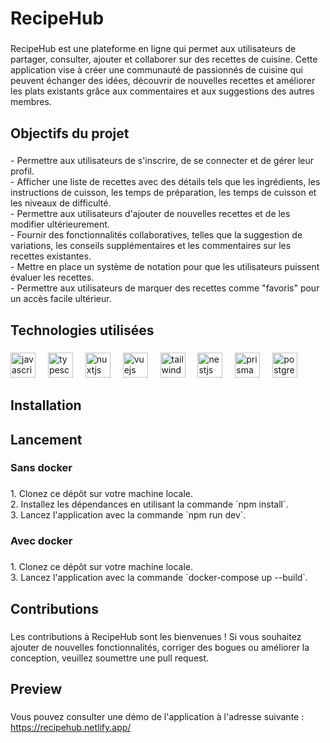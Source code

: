 <h1 align="left">RecipeHub</h1>

###

<p align="left">RecipeHub est une plateforme en ligne qui permet aux utilisateurs de partager, consulter, ajouter et collaborer sur des recettes de cuisine. Cette application vise à créer une communauté de passionnés de cuisine qui peuvent échanger des idées, découvrir de nouvelles recettes et améliorer les plats existants grâce aux commentaires et aux suggestions des autres membres.</p>

###

<h2 align="left">Objectifs du projet</h2>

###

<p align="left">- Permettre aux utilisateurs de s'inscrire, de se connecter et de gérer leur profil.<br>- Afficher une liste de recettes avec des détails tels que les ingrédients, les instructions de cuisson, les temps de préparation, les temps de cuisson et les niveaux de difficulté.<br>- Permettre aux utilisateurs d'ajouter de nouvelles recettes et de les modifier ultérieurement.<br>- Fournir des fonctionnalités collaboratives, telles que la suggestion de variations, les conseils supplémentaires et les commentaires sur les recettes existantes.<br>- Mettre en place un système de notation pour que les utilisateurs puissent évaluer les recettes.<br>- Permettre aux utilisateurs de marquer des recettes comme "favoris" pour un accès facile ultérieur.</p>

###

<h2 align="left">Technologies utilisées</h2>

###

<div align="left">
  <img src="https://cdn.jsdelivr.net/gh/devicons/devicon/icons/javascript/javascript-original.svg" height="40" alt="javascript logo"  />
  <img width="12" />
  <img src="https://cdn.jsdelivr.net/gh/devicons/devicon/icons/typescript/typescript-original.svg" height="40" alt="typescript logo"  />
  <img width="12" />
  <img src="https://cdn.jsdelivr.net/gh/devicons/devicon/icons/nuxtjs/nuxtjs-original.svg" height="40" alt="nuxtjs logo"  />
  <img width="12" />
  <img src="https://cdn.jsdelivr.net/gh/devicons/devicon/icons/vuejs/vuejs-original.svg" height="40" alt="vuejs logo"  />
  <img width="12" />
  <img src="https://cdn.jsdelivr.net/gh/devicons/devicon/icons/tailwindcss/tailwindcss-original-wordmark.svg" height="40" alt="tailwindcss logo"  />
  <img width="12" />
  <img src="https://cdn.jsdelivr.net/gh/devicons/devicon/icons/nestjs/nestjs-plain.svg" height="40" alt="nestjs logo"  />
  <img width="12" />
  <img src="https://skillicons.dev/icons?i=prisma" height="40" alt="prisma logo"  />
  <img width="12" />
  <img src="https://cdn.jsdelivr.net/gh/devicons/devicon/icons/postgresql/postgresql-original.svg" height="40" alt="postgresql logo"  />
</div>

###

<h2 align="left">Installation</h2>

###

<h2 align="left">Lancement</h2>

###

<h3 align="left">Sans docker</h3>

###

<p align="left">1. Clonez ce dépôt sur votre machine locale.<br>2. Installez les dépendances en utilisant la commande `npm install`.<br>3. Lancez l'application avec la commande `npm run dev`.</p>

###

<h3 align="left">Avec docker</h3>

###

<p align="left">1. Clonez ce dépôt sur votre machine locale.<br>3. Lancez l'application avec la commande `docker-compose up --build`.</p>

###

<h2 align="left">Contributions</h2>

###

<p align="left">Les contributions à RecipeHub sont les bienvenues ! Si vous souhaitez ajouter de nouvelles fonctionnalités, corriger des bogues ou améliorer la conception, veuillez soumettre une pull request.</p>

###

<h2 align="left">Preview</h2>

###

<p align="left">Vous pouvez consulter une démo de l'application à l'adresse suivante : <a href="https://recipehub.netlify.app/" target="_blank">https://recipehub.netlify.app/</a></p>
